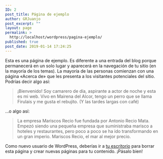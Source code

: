 ```yaml
---
ID: 2
post_title: Página de ejemplo
author: GRJuanjo
post_excerpt: ""
layout: page
permalink: >
  http://localhost/wordpress/pagina-ejemplo/
published: true
post_date: 2019-01-14 17:24:25
---
```

<!-- wp:paragraph -->
<p>Esta es una página de ejemplo. Es diferente a una entrada del blog porque permanecerá en un solo lugar y aparecerá en la navegación de tu sitio (en la mayoría de los temas). La mayoría de las personas comienzan con una página «Acerca de» que les presenta a los visitantes potenciales del sitio. Podrías decir algo así:</p>
<!-- /wp:paragraph -->

<!-- wp:quote -->
<blockquote class="wp-block-quote"><p>¡Bienvenido! Soy camarero de día, aspirante a actor de noche y esta es mi web. Vivo en Mairena del Alcor, tengo un perro que se llama Firulais y me gusta el rebujito. (Y las tardes largas con café)</p></blockquote>
<!-- /wp:quote -->

<!-- wp:paragraph -->
<p>…o algo así:</p>
<!-- /wp:paragraph -->

<!-- wp:quote -->
<blockquote class="wp-block-quote"><p>La empresa Mariscos Recio fue fundada por Antonio Recio Mata. Empezó siendo una pequeña empresa que suministraba marisco a hoteles y restaurantes, pero poco a poco se ha ido transformando en un gran imperio. Mariscos Recio, el mar al mejor precio.</p></blockquote>
<!-- /wp:quote -->

<!-- wp:paragraph -->
<p>Como nuevo usuario de WordPress, deberías ir a <a href="http://localhost/wordpress/wp-admin/">tu escritorio</a> para borrar esta página y crear nuevas páginas para tu contenido. ¡Pásalo bien!</p>
<!-- /wp:paragraph -->
